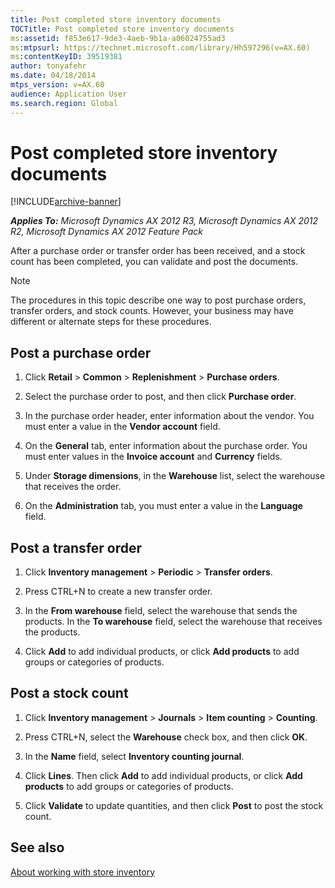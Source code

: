 ```yaml
---
title: Post completed store inventory documents
TOCTitle: Post completed store inventory documents
ms:assetid: f853e617-9de3-4aeb-9b1a-a06024755ad3
ms:mtpsurl: https://technet.microsoft.com/library/Hh597296(v=AX.60)
ms:contentKeyID: 39519381
author: tonyafehr
ms.date: 04/18/2014
mtps_version: v=AX.60
audience: Application User
ms.search.region: Global
---
```


# Post completed store inventory documents 


[!INCLUDE[archive-banner](includes/archive-banner.md)]


_**Applies To:** Microsoft Dynamics AX 2012 R3, Microsoft Dynamics AX 2012 R2, Microsoft Dynamics AX 2012 Feature Pack_

After a purchase order or transfer order has been received, and a stock count has been completed, you can validate and post the documents.


> [!NOTE]
> <P>The procedures in this topic describe one way to post purchase orders, transfer orders, and stock counts. However, your business may have different or alternate steps for these procedures.</P>



## Post a purchase order

1.  Click **Retail** \> **Common** \> **Replenishment** \> **Purchase orders**.

2.  Select the purchase order to post, and then click **Purchase order**.

3.  In the purchase order header, enter information about the vendor. You must enter a value in the **Vendor account** field.

4.  On the **General** tab, enter information about the purchase order. You must enter values in the **Invoice account** and **Currency** fields.

5.  Under **Storage dimensions**, in the **Warehouse** list, select the warehouse that receives the order.

6.  On the **Administration** tab, you must enter a value in the **Language** field.

## Post a transfer order

1.  Click **Inventory management** \> **Periodic** \> **Transfer orders**.

2.  Press CTRL+N to create a new transfer order.

3.  In the **From warehouse** field, select the warehouse that sends the products. In the **To warehouse** field, select the warehouse that receives the products.

4.  Click **Add** to add individual products, or click **Add products** to add groups or categories of products.

## Post a stock count

1.  Click **Inventory management** \> **Journals** \> **Item counting** \> **Counting**.

2.  Press CTRL+N, select the **Warehouse** check box, and then click **OK**.

3.  In the **Name** field, select **Inventory counting journal**.

4.  Click **Lines**. Then click **Add** to add individual products, or click **Add products** to add groups or categories of products.

5.  Click **Validate** to update quantities, and then click **Post** to post the stock count.

## See also

[About working with store inventory](about-working-with-store-inventory.md)

  


